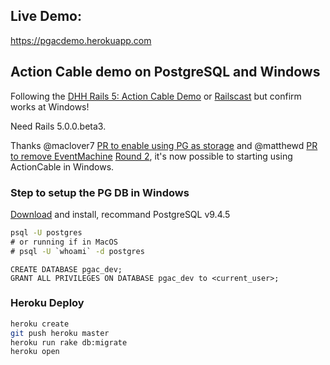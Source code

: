 ## Live Demo:

https://pgacdemo.herokuapp.com

## Action Cable demo on PostgreSQL and Windows

Following the [DHH Rails 5: Action Cable Demo](https://medium.com/@dhh/rails-5-action-cable-demo-8bba4ccfc55e) or [Railscast](http://railscasts-china.com/episodes/action-cable-rails-5) but confirm works at Windows!

Need Rails 5.0.0.beta3.

Thanks @maclover7 [PR to enable using PG as storage](https://github.com/rails/rails/pull/22950) and @matthewd [PR to remove EventMachine](https://github.com/rails/rails/pull/23152) [Round 2](https://github.com/rails/rails/pull/23305), it's now possible to starting using ActionCable in Windows.

### Step to setup the PG DB in Windows

[Download](http://www.postgresql.org/download/windows/) and install, recommand PostgreSQL v9.4.5

```bat
psql -U postgres
# or running if in MacOS
# psql -U `whoami` -d postgres
```

```psql
CREATE DATABASE pgac_dev;
GRANT ALL PRIVILEGES ON DATABASE pgac_dev to <current_user>;
```

### Heroku Deploy

```bash
heroku create
git push heroku master
heroku run rake db:migrate
heroku open
```
